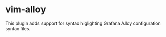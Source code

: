 # vim-alloy

This plugin adds support for syntax higlighting Grafana Alloy configuration
syntax files.
